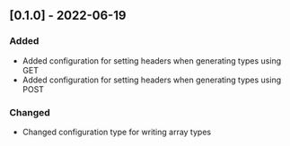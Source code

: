 ## [0.1.0] - 2022-06-19

### Added

- Added configuration for setting headers when generating types using GET
- Added configuration for setting headers when generating types using POST

### Changed

- Changed configuration type for writing array types
